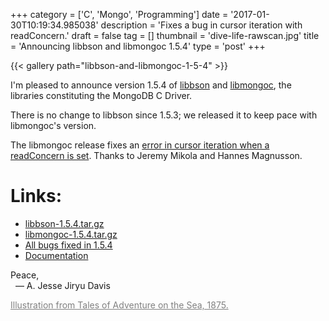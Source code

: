 +++
category = ['C', 'Mongo', 'Programming']
date = '2017-01-30T10:19:34.985038'
description = 'Fixes a bug in cursor iteration with readConcern.'
draft = false
tag = []
thumbnail = 'dive-life-rawscan.jpg'
title = 'Announcing libbson and libmongoc 1.5.4'
type = 'post'
+++

{{< gallery path="libbson-and-libmongoc-1-5-4" >}}

I'm pleased to announce version 1.5.4 of <a href="http://mongoc.org/libbson/current/">libbson</a> and <a href="http://mongoc.org/libmongoc/current/">libmongoc</a>,
the libraries constituting the MongoDB C Driver.

There is no change to libbson since 1.5.3; we released it to keep pace with libmongoc's version.

The libmongoc release fixes an [error
in cursor iteration when a readConcern is set](https://jira.mongodb.org/browse/CDRIVER-2003). Thanks to Jeremy Mikola and
Hannes Magnusson.


# **Links:**

* [libbson-1.5.4.tar.gz](https://github.com/mongodb/libbson/releases/download/1.5.4/libbson-1.5.4.tar.gz)
* [libmongoc-1.5.4.tar.gz](https://github.com/mongodb/mongo-c-driver/releases/download/1.5.4/mongo-c-driver-1.5.4.tar.gz)
* [All bugs fixed in 1.5.4](https://jira.mongodb.org/browse/CDRIVER/fixforversion/17931/)
* [Documentation](http://mongoc.org/)

Peace,<br/>
&nbsp;&nbsp;&mdash; A. Jesse Jiryu Davis

<a href="http://www.oldbookillustrations.com/illustrations/dive-life/" style="color: gray">Illustration from Tales of Adventure on the Sea, 1875.</a>
